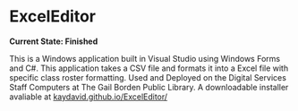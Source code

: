 # ExcelEditor
**Current State: Finished**

This is a Windows application built in Visual Studio using Windows Forms and C#.
This application takes a CSV file and formats it into a Excel file with specific class roster formatting.
Used and Deployed on the Digital Services Staff Computers at The Gail Borden Public Library.
A downloadable installer avaliable at [kaydavid.github.io/ExcelEditor/](https://kaydavid.github.io/ExcelEditor/)
